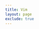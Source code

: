 ```yaml
---
title: Vim
layout: page
exclude: true
---
```



<!--stackedit_data:
eyJoaXN0b3J5IjpbMTE4NTM2NDYwMV19
-->
